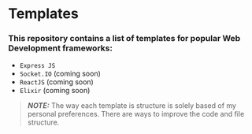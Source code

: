 # Templates

### This repository contains a list of templates for popular Web Development frameworks:

- `Express JS`
- `Socket.IO` (coming soon)
- `ReactJS` (coming soon)
- `Elixir` (coming soon)


> **_NOTE:_**  The way each template is structure is solely based of my personal preferences. There are ways to improve the code and file structure.
